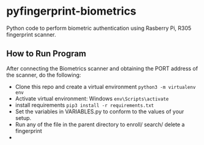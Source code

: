 # pyfingerprint-biometrics 
Python code to perform biometric authentication using Rasberry Pi, R305 fingerprint scanner.   

## How to Run Program 
After connecting the Biometrics scanner and obtaining the PORT address of the scanner, do the following: 
  - Clone this repo and create a virtual environment `python3 -m virtualenv env`
  - Activate virtual environment: Windows `env\Scripts\activate`
  - install requirements `pip3 install -r requirements.txt`
  - Set the variables in VARIABLES.py to conform to the values of your setup.
  - Run any of the file in the parent directory to enroll/ search/ delete a fingerprint
  - 
